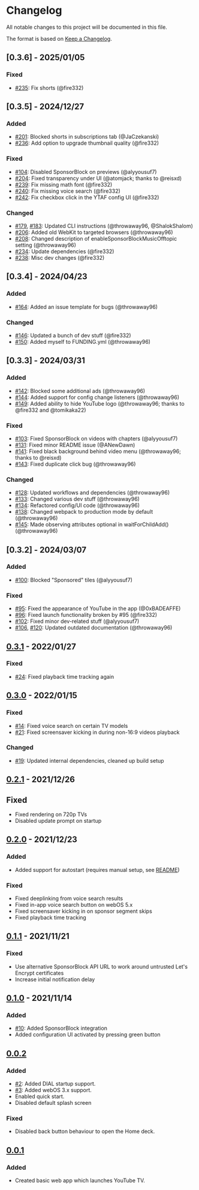 # Changelog

All notable changes to this project will be documented in this file.

The format is based on [Keep a Changelog](https://keepachangelog.com/en/1.0.0/).

## [0.3.6] - 2025/01/05

### Fixed

- [#235](https://github.com/webosbrew/youtube-webos/pull/235): Fix shorts (@fire332)

## [0.3.5] - 2024/12/27

### Added

- [#201](https://github.com/webosbrew/youtube-webos/pull/201): Blocked shorts in subscriptions tab (@JaCzekanski)
- [#236](https://github.com/webosbrew/youtube-webos/pull/236): Add option to upgrade thumbnail quality (@fire332)

### Fixed

- [#104](https://github.com/webosbrew/youtube-webos/pull/104): Disabled SponsorBlock on previews (@alyyousuf7)
- [#204](https://github.com/webosbrew/youtube-webos/pull/204): Fixed transparency under UI (@atomjack; thanks to @reisxd)
- [#239](https://github.com/webosbrew/youtube-webos/pull/239): Fix missing math font (@fire332)
- [#240](https://github.com/webosbrew/youtube-webos/pull/240): Fix missing voice search (@fire332)
- [#242](https://github.com/webosbrew/youtube-webos/pull/242): Fix checkbox click in the YTAF config UI (@fire332)

### Changed

- [#179](https://github.com/webosbrew/youtube-webos/pull/179), [#183](https://github.com/webosbrew/youtube-webos/pull/183): Updated CLI instructions (@throwaway96, @ShalokShalom)
- [#206](https://github.com/webosbrew/youtube-webos/pull/206): Added old WebKit to targeted browsers (@throwaway96)
- [#208](https://github.com/webosbrew/youtube-webos/pull/208): Changed description of enableSponsorBlockMusicOfftopic setting (@throwaway96)
- [#234](https://github.com/webosbrew/youtube-webos/pull/234): Update dependencies (@fire332)
- [#238](https://github.com/webosbrew/youtube-webos/pull/238): Misc dev changes (@fire332)

## [0.3.4] - 2024/04/23

### Added

- [#164](https://github.com/webosbrew/youtube-webos/pull/164): Added an issue template for bugs (@throwaway96)

### Changed

- [#146](https://github.com/webosbrew/youtube-webos/pull/146): Updated a bunch of dev stuff (@fire332)
- [#150](https://github.com/webosbrew/youtube-webos/pull/150): Added myself to FUNDING.yml (@throwaway96)

## [0.3.3] - 2024/03/31

### Added

- [#142](https://github.com/webosbrew/youtube-webos/pull/141): Blocked some additional ads (@throwaway96)
- [#144](https://github.com/webosbrew/youtube-webos/pull/144): Added support for config change listeners (@throwaway96)
- [#149](https://github.com/webosbrew/youtube-webos/pull/149): Added ability to hide YouTube logo (@throwaway96; thanks to @fire332 and @tomikaka22)

### Fixed

- [#103](https://github.com/webosbrew/youtube-webos/pull/103): Fixed SponsorBlock on videos with chapters (@alyyousuf7)
- [#131](https://github.com/webosbrew/youtube-webos/pull/131): Fixed minor README issue (@ANewDawn)
- [#141](https://github.com/webosbrew/youtube-webos/pull/141): Fixed black background behind video menu (@throwaway96; thanks to @reisxd)
- [#143](https://github.com/webosbrew/youtube-webos/pull/143): Fixed duplicate click bug (@throwaway96)

### Changed

- [#128](https://github.com/webosbrew/youtube-webos/pull/128): Updated workflows and dependencies (@throwaway96)
- [#133](https://github.com/webosbrew/youtube-webos/pull/133): Changed various dev stuff (@throwaway96)
- [#134](https://github.com/webosbrew/youtube-webos/pull/134): Refactored config/UI code (@throwaway96)
- [#138](https://github.com/webosbrew/youtube-webos/pull/138): Changed webpack to production mode by default (@throwaway96)
- [#145](https://github.com/webosbrew/youtube-webos/pull/145): Made observing attributes optional in waitForChildAdd() (@throwaway96)

## [0.3.2] - 2024/03/07

### Added

- [#100](https://github.com/webosbrew/youtube-webos/pull/100): Blocked "Sponsored" tiles (@alyyousuf7)

### Fixed

- [#95](https://github.com/webosbrew/youtube-webos/pull/95): Fixed the appearance of YouTube in the app (@0xBADEAFFE)
- [#96](https://github.com/webosbrew/youtube-webos/pull/96): Fixed launch functionality broken by #95 (@fire332)
- [#102](https://github.com/webosbrew/youtube-webos/pull/102): Fixed minor dev-related stuff (@alyyousuf7)
- [#106](https://github.com/webosbrew/youtube-webos/pull/106), [#120](https://github.com/webosbrew/youtube-webos/pull/120): Updated outdated documentation (@throwaway96)

## [0.3.1] - 2022/01/27

### Fixed

- [#24](https://github.com/webosbrew/youtube-webos/pull/24): Fixed playback time
  tracking again

## [0.3.0] - 2022/01/15

### Fixed

- [#14](https://github.com/webosbrew/youtube-webos/pull/14): Fixed voice search
  on certain TV models
- [#21](https://github.com/webosbrew/youtube-webos/pull/21): Fixed screensaver
  kicking in during non-16:9 videos playback

### Changed

- [#19](https://github.com/webosbrew/youtube-webos/pull/19): Updated internal
  dependencies, cleaned up build setup

## [0.2.1] - 2021/12/26

## Fixed

- Fixed rendering on 720p TVs
- Disabled update prompt on startup

## [0.2.0] - 2021/12/23

### Added

- Added support for autostart (requires manual setup, see
  [README](README.md#autostart))

### Fixed

- Fixed deeplinking from voice search results
- Fixed in-app voice search button on webOS 5.x
- Fixed screensaver kicking in on sponsor segment skips
- Fixed playback time tracking

## [0.1.1] - 2021/11/21

### Fixed

- Use alternative SponsorBlock API URL to work around untrusted Let's Encrypt
  certificates
- Increase initial notification delay

## [0.1.0] - 2021/11/14

### Added

- [#10](https://github.com/FriedChickenButt/youtube-webos/issues/1): Added SponsorBlock integration
- Added configuration UI activated by pressing green button

## [0.0.2]

### Added

- [#2](https://github.com/FriedChickenButt/youtube-webos/issues/2): Added DIAL startup support.
- [#3](https://github.com/FriedChickenButt/youtube-webos/issues/3): Added webOS 3.x support.
- Enabled quick start.
- Disabled default splash screen

### Fixed

- Disabled back button behaviour to open the Home deck.

## [0.0.1]

### Added

- Created basic web app which launches YouTube TV.

[Unreleased]: https://github.com/webosbrew/youtube-webos/compare/v0.3.1...HEAD
[0.3.1]: https://github.com/webosbrew/youtube-webos/compare/v0.3.0...v0.3.1
[0.3.0]: https://github.com/webosbrew/youtube-webos/compare/v0.2.1...v0.3.0
[0.2.1]: https://github.com/webosbrew/youtube-webos/compare/v0.2.0...v0.2.1
[0.2.0]: https://github.com/webosbrew/youtube-webos/compare/v0.1.1...v0.2.0
[0.1.1]: https://github.com/webosbrew/youtube-webos/compare/v0.1.0...v0.1.1
[0.1.0]: https://github.com/webosbrew/youtube-webos/compare/0.0.2...v0.1.0
[0.0.2]: https://github.com/webosbrew/youtube-webos/compare/0.0.1...0.0.2
[0.0.1]: https://github.com/webosbrew/youtube-webos/releases/tag/0.0.1

